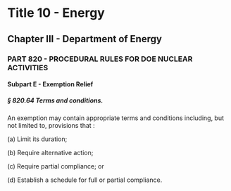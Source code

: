 
# Title 10 - Energy
## Chapter III - Department of Energy
### PART 820 - PROCEDURAL RULES FOR DOE NUCLEAR ACTIVITIES
#### Subpart E - Exemption Relief
##### § 820.64 Terms and conditions.

An exemption may contain appropriate terms and conditions including, but not limited to, provisions that :

(a) Limit its duration;

(b) Require alternative action;

(c) Require partial compliance; or

(d) Establish a schedule for full or partial compliance.
